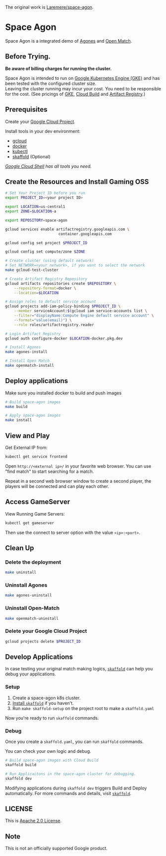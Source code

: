 The original work is [Laremere/space-agon](https://github.com/Laremere/space-agon).

# Space Agon

Space Agon is a integrated demo of [Agones](https://agones.dev/) and
[Open Match](https://open-match.dev/).

## Before Trying.

**Be aware of billing charges for running the cluster.**

Space Agon is intended to run on [Google Kubernetes Engine (GKE)](https://cloud.google.com/kubernetes-engine) and has been tested with the configured cluster size.   
Leaving the cluster running may incur your cost. You need to be responsible for the cost.  (See pricings of [GKE](https://cloud.google.com/kubernetes-engine/pricing), [Cloud Build](https://cloud.google.com/build/pricing) and [Artifact Registry](https://cloud.google.com/artifact-registry/pricing).) 

## Prerequisites

Create your [Google Cloud Project](https://cloud.google.com/).

Install tools in your dev environment:

- [gcloud](https://cloud.google.com/sdk/gcloud)
- [docker](https://www.docker.com/)
- [kubectl](https://cloud.google.com/kubernetes-engine/docs/how-to/cluster-access-for-kubectl#install_kubectl)
- [skaffold](https://skaffold.dev/) (Optional)

_[Google Cloud Shell](https://cloud.google.com/shell) has all tools you need._

## Create the Resources and Install Gaming OSS

```bash
# Set Your Project ID before you run
export PROJECT_ID=<your project ID>

export LOCATION=us-central1
export ZONE=$LOCATION-a

export REPOSITORY=space-agon

gcloud services enable artifactregistry.googleapis.com \
                        container.googleapis.com

gcloud config set project $PROJECT_ID

gcloud config set compute/zone $ZONE

# Create cluster (using default network)
# Set NETWORK=<your network>, if you want to select the network
make gcloud-test-cluster

# Create Artifact Registry Repository
gcloud artifacts repositories create $REPOSITORY \
    --repository-format=docker \
    --location=$LOCATION 

# Assign roles to default service account
gcloud projects add-iam-policy-binding $PROJECT_ID \
    --member serviceAccount:$(gcloud iam service-accounts list \
    --filter="displayName:Compute Engine default service account" \
    --format="value(email)") \
    --role roles/artifactregistry.reader

# Login Artifact Registry
gcloud auth configure-docker $LOCATION-docker.pkg.dev

# Install Agones
make agones-install

# Install Open Match
make openmatch-install
```

## Deploy applications

Make sure you installed docker to build and push images

```bash
# Build space-agon images
make build

# Apply space-agon images
make install
```

## View and Play

Get External IP from:

```bash
kubectl get service frontend
```

Open `http://<external ip>/` in your favorite web browser.  You can use "find
match" to start searching for a match.

Repeat in a second web browser window to create a second player, the players
will be connected and can play each other.

## Access GameServer

View Running Game Servers:

```sh
kubectl get gameserver
```
Then use the connect to server option with the value `<ip>:<port>`.

## Clean Up

### Delete the deployment

```sh
make uninstall
```

### Uninstall Agones

```sh
make agones-uninstall
```

### Uninstall Open-Match

```sh
make openmatch-uninstall
```

### Delete your Google Cloud Project

```sh
gcloud projects delete $PROJECT_ID
```

## Develop Applications

In case testing your original match making logics, [`skaffold`](https://skaffold.dev/) can help you debug your applications. 

### Setup

1. Create a space-agon k8s cluster.
1. [Install `skaffold`](https://skaffold.dev/docs/install/) if you haven't. 
1. Run `make skaffold-setup` on the project root to make a `skaffold.yaml`

Now you're ready to run `skaffold` commands.

### Debug

Once you create a `skaffold.yaml`, you can run `skaffold` commands.

You can check your own logic and debug.

```bash
# Build space-agon images with Cloud Build
skaffold build 

# Run Applicaitons in the space-agon cluster for debugging.
skaffold dev
```

Modifying applications during `skaffold dev` triggers Build and Deploy automatically. For more commands and details, visit [`skaffold`](https://skaffold.dev/). 

## LICENSE

This is [Apache 2.0 License](./LICENSE). 

## Note

This is not an officially supported Google product.